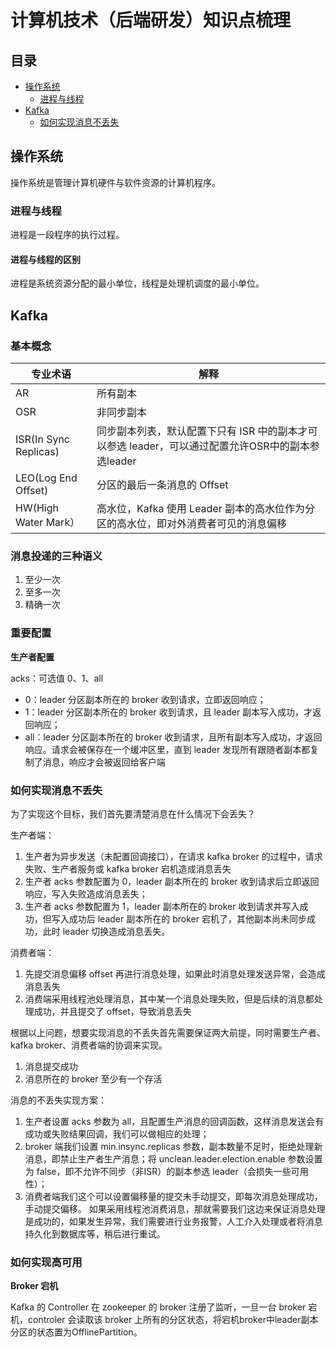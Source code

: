# 计算机技术（后端研发）知识点梳理

## 目录

- [操作系统](#操作系统)
  - [进程与线程](#进程与线程)
- [Kafka](#Kafka)
  - [如何实现消息不丢失](#如何实现消息不丢失)

## 操作系统

操作系统是管理计算机硬件与软件资源的计算机程序。

### 进程与线程

进程是一段程序的执行过程。

#### 进程与线程的区别

进程是系统资源分配的最小单位，线程是处理机调度的最小单位。

## Kafka

### 基本概念

| 专业术语              | 解释                                                         |
| --------------------- | ------------------------------------------------------------ |
| AR                    | 所有副本                                                     |
| OSR                   | 非同步副本                                                   |
| ISR(In Sync Replicas) | 同步副本列表，默认配置下只有 ISR 中的副本才可以参选 leader，可以通过配置允许OSR中的副本参选leader |
| LEO(Log End Offset)   | 分区的最后一条消息的 Offset                                  |
| HW(High Water Mark）  | 高水位，Kafka 使用 Leader 副本的高水位作为分区的高水位，即对外消费者可见的消息偏移 |

### 消息投递的三种语义

1. 至少一次
2. 至多一次
3. 精确一次

### 重要配置

**生产者配置**

acks：可选值 0、1、all

- 0：leader 分区副本所在的 broker 收到请求，立即返回响应；
- 1：leader 分区副本所在的 broker 收到请求，且 leader 副本写入成功，才返回响应；
- all：leader 分区副本所在的 broker 收到请求，且所有副本写入成功，才返回响应。请求会被保存在一个缓冲区里，直到 leader 发现所有跟随者副本都复制了消息，响应才会被返回给客户端

### 如何实现消息不丢失

为了实现这个目标，我们首先要清楚消息在什么情况下会丢失？

生产者端：

1. 生产者为异步发送（未配置回调接口），在请求 kafka broker 的过程中，请求失败、生产者服务或 kafka broker 宕机造成消息丢失
2. 生产者 acks 参数配置为 0，leader 副本所在的 broker 收到请求后立即返回响应，写入失败造成消息丢失；
3. 生产者 acks 参数配置为 1，leader 副本所在的 broker 收到请求并写入成功，但写入成功后 leader 副本所在的 broker 宕机了，其他副本尚未同步成功，此时 leader 切换造成消息丢失。

消费者端：

1. 先提交消息偏移 offset 再进行消息处理，如果此时消息处理发送异常，会造成消息丢失
2. 消费端采用线程池处理消息，其中某一个消息处理失败，但是后续的消息都处理成功，并且提交了 offset，导致消息丢失

根据以上问题，想要实现消息的不丢失首先需要保证两大前提，同时需要生产者、kafka broker、消费者端的协调来实现。

1. 消息提交成功
2. 消息所在的 broker 至少有一个存活

消息的不丢失实现方案：

1. 生产者设置 acks 参数为 all，且配置生产消息的回调函数，这样消息发送会有成功或失败结果回调，我们可以做相应的处理；
2. broker 端我们设置 min.insync.replicas 参数，副本数量不足时，拒绝处理新消息，即禁止生产者生产消息；将 unclean.leader.election.enable 参数设置为 false，即不允许不同步（非ISR）的副本参选 leader（会损失一些可用性）；
3. 消费者端我们这个可以设置偏移量的提交未手动提交，即每次消息处理成功，手动提交偏移。
   如果采用线程池消费消息，那就需要我们这边来保证消息处理是成功的，如果发生异常，我们需要进行业务报警，人工介入处理或者将消息持久化到数据库等，稍后进行重试。

### 如何实现高可用

**Broker 宕机**

Kafka 的 Controller 在 zookeeper 的 broker 注册了监听，一旦一台 broker 宕机，controler 会读取该 broker 上所有的分区状态，将宕机broker中leader副本分区的状态置为OfflinePartition。

